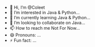 - 👋 Hi, I’m @Coleet
- 👀 I’m interested in Java & Python...
- 🌱 I’m currently learning Java & Python...
- 💞️ I’m looking to collaborate on Java...
- 📫 How to reach me Not For Now...
- 😄 Pronouns: ...
- ⚡ Fun fact: ...

<!---
Coleet/Coleet is a ✨ special ✨ repository because its `README.md` (this file) appears on your GitHub profile.
You can click the Preview link to take a look at your changes.
--->
